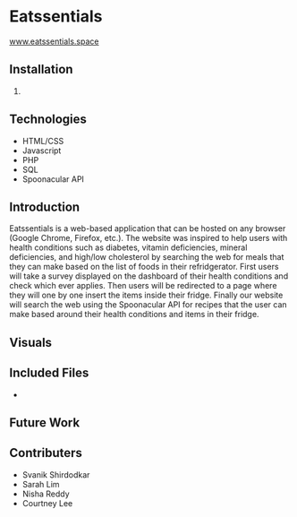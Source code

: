 # Eatssentials
www.eatssentials.space

## Installation 
1. 


## Technologies
* HTML/CSS
* Javascript
* PHP
* SQL
* Spoonacular API

## Introduction
Eatssentials is a web-based application that can be hosted on any browser (Google Chrome, Firefox, etc.). The website was inspired to help users with  health conditions such as diabetes, vitamin deficiencies, mineral deficiencies, and high/low cholesterol by searching the web for meals that they can make based on the list of foods in their refridgerator. First users will take a survey displayed on the dashboard of their health conditions and check which ever applies. Then users will be redirected to a page where they will one by one insert the items inside their fridge. Finally our website will search the web using the Spoonacular API for recipes that the user can make based around their health conditions and items in their fridge. 

## Visuals 



## Included Files
* 

## Future Work 


## Contributers
* Svanik Shirdodkar
* Sarah Lim
* Nisha Reddy
* Courtney Lee
